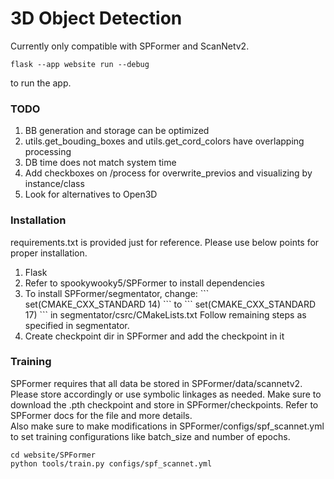 # 3D Object Detection


Currently only compatible with SPFormer and ScanNetv2. <br />

```
flask --app website run --debug
```
to run the app. <br />

### TODO
<ol>
    <li>BB generation and storage can be optimized</li>
    <li>utils.get_bouding_boxes and utils.get_cord_colors have overlapping processing</li>
    <li>DB time does not match system time</li>
    <li>Add checkboxes on /process for overwrite_previos and visualizing by instance/class</li>
    <li>Look for alternatives to Open3D</li>
</ol>

### Installation
requirements.txt is provided just for reference. Please use below points for proper installation.
<ol>
    <li>Flask</li>
    <li>Refer to spookywooky5/SPFormer to install dependencies </li>
    <li>
    To install SPFormer/segmentator, change:
    ```
    set(CMAKE_CXX_STANDARD 14)
    ```
    to
    ```
    set(CMAKE_CXX_STANDARD 17)
    ```
    in segmentator/csrc/CMakeLists.txt
    Follow remaining steps as specified in segmentator.
    </li>
    <li>Create checkpoint dir in SPFormer and add the checkpoint in it</li>
</ol>

### Training
SPFormer requires that all data be stored in SPFormer/data/scannetv2. <br />
Please store accordingly or use symbolic linkages as needed.
Make sure to download the .pth checkpoint and store in SPFormer/checkpoints. Refer to SPFormer docs for the file and more details. <br />
Also make sure to make modifications in SPFormer/configs/spf_scannet.yml to set training configurations like batch_size and number of epochs. <br />

```
cd website/SPFormer
python tools/train.py configs/spf_scannet.yml
```